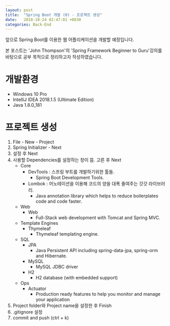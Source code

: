 ```yaml
---
layout: post
title:  "Spring Boot 개발 (0) - 프로젝트 생성"
date:   2018-10-24 02:47:01 +0830
categories: Back-End
---
```


앞으로 Spring Boot를 이용한 웹 어플리케이션을 개발할 예정입니다.

본 포스트는 'John Thompson'의 'Spring Framework Beginner to Guru'강의를 바탕으로 공부 목적으로 정리하고자 작성하였습니다.

# 개발환경
- Windows 10 Pro
- IntelliJ IDEA 2018.1.5 (Ultimate Edition)
- Java 1.8.0_181

# 프로젝트 생성
1. File - New - Project
2. Spring Initializer - Next
3. 설정 후 Next
4. 사용할 Dependencies를 설정하는 창이 뜸. 고른 후 Next
    - Core 
        - DevTools : 스프링 부트를 개발하기위한 툴들.
            - Spring Boot Development Tools.
        - Lombok : 어노테이션을 이용해 코드의 양을 대폭 줄여주는 갓갓 라이브러리.
            - Java annotation library which helps to reduce boilerplates code and code faster.
    - Web 
        - Web 
            - Full-Stack web development with Tomcat and Spring MVC.
    - Template Engines
        - Thymeleaf
            - Thymeleaf templating engine.
    - SQL
        - JPA 
            - Java Persistent API including spring-data-jpa, spring-orm and Hibernate.
        - MySQL
            - MySQL JDBC driver
        - H2
            - H2 database (with embedded support)
    - Ops
        - Actuator
            - Production ready features to help you monitor and manage your application
5. Project folder와 Project name을 설정한 후 Finish 
6. .gitignore 설정
7. commit and push (ctrl + k)
